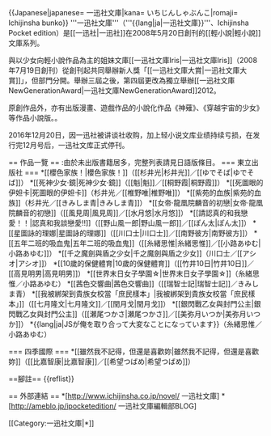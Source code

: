 {{Japanese|japanese= 一迅社文庫|kana= いちじんしゃぶんこ|romaji= Ichijinsha bunko}}
'''一迅社文庫'''（'''{{lang|ja|一迅社文庫}}'''、Ichijinsha Pocket edition）是[[一迅社|一迅社]]在2008年5月20日創刊的[[輕小說|輕小說]]文庫系列。

與以少女向輕小說作品為主的姐妹文庫[[一迅社文庫Iris|一迅社文庫Iris]]（2008年7月19日創刊）從創刊起共同舉辦新人獎「[[一迅社文庫大賞|一迅社文庫大賞]]」，但部門分開。舉辦三屆之後，第四屆更改為獨立舉辦[[一迅社文庫NewGenerationAward|一迅社文庫NewGenerationAward]]2012。

原創作品外，亦有出版漫畫、遊戲作品的小說化作品<ref>《神薙》、《穿越宇宙的少女》等作品小說版。</ref>。

2016年12月20日，因一迅社被讲谈社收购，加上轻小说文库业绩持续亏损，在发行完12月号后，一迅社文库正式停刊。

== 作品一覽 ==
:由於未出版書籍居多，完整列表請見日語版條目。
=== 東立出版社 ===
*[[櫻色家族！|櫻色家族！]]（[[杉井光|杉井光]]／[[ゆでそば|ゆでそば]]）
*[[死神少女‧鏡|死神少女‧鏡]]（[[魁|魁]]／[[桐野霞|桐野霞]]）
*[[死圖眼的伊妲卡|死圖眼的伊妲卡]]（杉井光／[[椎野唯|椎野唯]]）
*[[紫苑的血族|紫苑的血族]]（杉井光／[[きみしま青|きみしま青]]）
*[[女帝·龍凰院麟音的初戀|女帝·龍凰院麟音的初戀]]（[[風見周|風見周]]／[[水月悠|水月悠]]）
*[[請認真的和我戀愛！！|認真和我談戀愛!!]]（[[野山風一郎|野山風一郎]]／[[ぽん太|ぽん太]]）
*[[星圖詠的理娜|星圖詠的理娜]]（[[川口士|川口士]]／[[南野彼方|南野彼方]]）
*[[五年二班的吸血鬼|五年二班的吸血鬼]]（[[糸緒思惟|糸緒思惟]]／[[小路あゆむ|小路あゆむ]]）
*[[千之魔劍與盾之少女|千之魔劍與盾之少女]]（川口士／[[アシオ|アシオ]]）
*[[10歲的保健體育|10歲的保健體育]]（[[竹井10日|竹井10日]]／[[高見明男|高見明男]]）
*[[世界末日女子學園☆|世界末日女子學園☆]]（糸緒思惟／小路あゆむ）
*[[茜色交響曲|茜色交響曲]]（[[瑞智士記|瑞智士記]]／きみしま青）
*[[我被綁架到貴族女校當「庶民樣本」|我被綁架到貴族女校當「庶民樣本」]]（[[七月隆文|七月隆文]]／[[閏月戈|閏月戈]]）
*[[銀閃戰乙女與封門公主|銀閃戰乙女與封門公主]]（[[瀬尾つかさ|瀬尾つかさ]]／[[美弥月いつか|美弥月いつか]]）
*{{lang|ja|JSが俺を取り合って大変なことになっています}}（糸緒思惟／小路あゆむ）

=== 四季國際 ===
*[[雖然我不記得，但還是喜歡妳|雖然我不記得，但還是喜歡妳]]（[[比嘉智康|比嘉智康]]／[[希望つばめ|希望つばめ]]）

==腳註==
{{reflist}}

== 外部連結 ==
*[http://www.ichijinsha.co.jp/novel/ 一迅社文庫]
*[http://ameblo.jp/ipocketedition/ 一迅社文庫編輯部BLOG]

[[Category:一迅社文庫|*]]